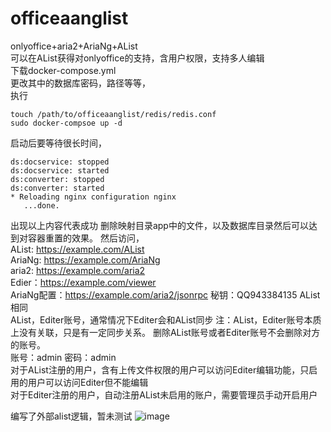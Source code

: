 # officeaanglist
onlyoffice+aria2+AriaNg+AList  
可以在AList获得对onlyoffice的支持，含用户权限，支持多人编辑  
下载docker-compose.yml  
更改其中的数据库密码，路径等等，   
执行  
```
touch /path/to/officeaanglist/redis/redis.conf
sudo docker-compsoe up -d
```   
启动后要等待很长时间，  
```   
ds:docservice: stopped  
ds:docservice: started  
ds:converter: stopped  
ds:converter: started  
* Reloading nginx configuration nginx  
   ...done.  
```  
出现以上内容代表成功
删除映射目录app中的文件，以及数据库目录然后可以达到对容器重置的效果。
然后访问，  
AList: https://example.com/AList  
AriaNg: https://example.com/AriaNg  
aria2: https://example.com/aria2  
Edier：https://example.com/viewer  
AriaNg配置：https://example.com/aria2/jsonrpc  秘钥：QQ943384135
AList相同  
AList，Editer账号，通常情况下Editer会和AList同步 
注：AList，Editer账号本质上没有关联，只是有一定同步关系。
删除AList账号或者Editer账号不会删除对方的账号。  
账号：admin
密码：admin  
对于AList注册的用户，含有上传文件权限的用户可以访问Editer编辑功能，只启用的用户可以访问Editer但不能编辑  
对于Editer注册的用户，自动注册AList未启用的账户，需要管理员手动开启用户

编写了外部alist逻辑，暂未测试
![image](https://github.com/alist-org/alist/assets/96775034/30eb1b28-bd80-41ca-965b-9fff6e37cfe3)
